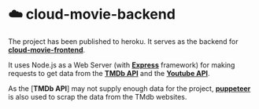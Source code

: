 # :cloud: cloud-movie-backend

The project has been published to heroku. It serves as the backend for [**cloud-movie-frontend**](https://github.com/david-ting/cloud-movie-frontend).

It uses Node.js as a Web Server (with [**Express**](https://expressjs.com/) framework) for making requests to get data from the [**TMDb API**](https://developers.themoviedb.org/3/getting-started/introduction) and the [**Youtube API**](https://developers.google.com/youtube/v3/docs/). 

As the [**TMDb API**] may not supply enough data for the project, [**puppeteer**](https://www.npmjs.com/package/puppeteer) is also used to scrap the data from the TMdb websites. 

